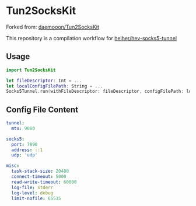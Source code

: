 # Tun2SocksKit

Forked from: [daemooon/Tun2SocksKit](https://github.com/daemooon/Tun2SocksKit)

This repository is a compilation workflow for [heiher/hev-socks5-tunnel](https://github.com/heiher/hev-socks5-tunnel)

## Usage

```swift
import Tun2SocksKit

let fileDescriptor: Int = ...
let localConfigFilePath: String = ...
Socks5Tunnel.run(withFileDescriptor: fileDescriptor, configFilePath: localConfigFilePath)
```

## Config File Content

```yml
tunnel:
  mtu: 9000

socks5:
  port: 7890
  address: ::1
  udp: 'udp'

misc:
  task-stack-size: 20480
  connect-timeout: 5000
  read-write-timeout: 60000
  log-file: stderr
  log-level: debug
  limit-nofile: 65535
```






